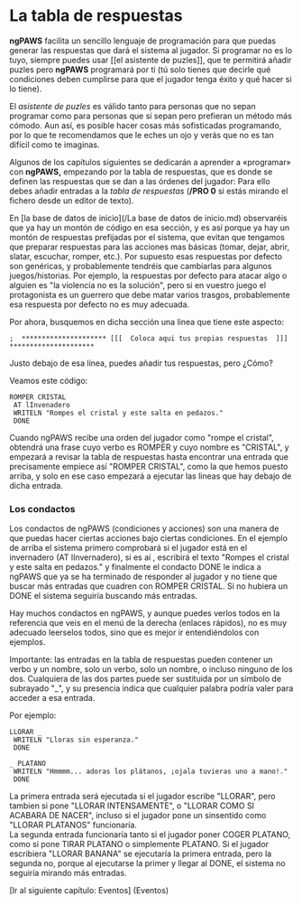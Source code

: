 # La tabla de respuestas

**ngPAWS** facilita un sencillo lenguaje de programación para que puedas generar las respuestas que dará el sistema al jugador. Si programar no es lo tuyo, siempre puedes usar \[\[el asistente de puzles\]\], que te permitirá añadir puzles pero **ngPAWS** programará por ti \(tú solo tienes que decirle qué condiciones deben cumplirse para que el jugador tenga éxito y qué hacer si lo tiene\).

El _asistente de puzles_ es válido tanto para personas que no sepan programar como para personas que sí sepan pero prefieran un método más cómodo. Aun así, es posible hacer cosas más sofisticadas programando, por lo que te recomendamos que le eches un ojo y verás que no es tan difícil como te imaginas.

Algunos de los capítulos siguientes se dedicarán a aprender a «programar» con **ngPAWS,** empezando por la tabla de respuestas, que es donde se definen las respuestas que se dan a las órdenes del jugador: Para ello debes añadir entradas a la _tabla de respuestas_ \(**/PRO 0** si estás mirando el fichero desde un editor de texto\).

En [la base de datos de inicio](/La base de datos de inicio.md) observaréis que ya hay un montón de código en esa sección, y es así porque ya hay un montón de respuestas prefijadas por el sistema, que evitan que tengamos que preparar respuestas para las acciones mas básicas \(tomar, dejar, abrir, slatar, escuchar, romper, etc.\). Por supuesto esas respuestas por defecto son genéricas, y probablemente tendréis que cambiarlas para algunos juegos/historias. Por ejemplo, la respuestas por defecto para atacar algo o alguien es "la violencia no es la solución", pero si en vuestro juego el protagonista es un guerrero que debe matar varios trasgos, probablemente esa respuesta por defecto no es muy adecuada.

Por ahora, busquemos en dicha sección una linea que tiene este aspecto:

`;  ********************* [[[  Coloca aqui tus propias respuestas  ]]] *********************`

Justo debajo de esa línea, puedes añadir tus respuestas, pero ¿Cómo?

Veamos este código:

```
ROMPER CRISTAL
 AT lInvenadero
 WRITELN "Rompes el cristal y este salta en pedazos."
 DONE
```

Cuando ngPAWS recibe una orden del jugador como "rompe el cristal", obtendrá una frase cuyo verbo es ROMPER y cuyo nombre es "CRISTAL", y empezará a revisar la tabla de respuestas hasta encontrar una entrada que precisamente empiece así "ROMPER CRISTAL", como la que hemos puesto arriba, y solo en ese caso empezará a ejecutar las lineas que hay debajo de dicha entrada.

### Los condactos

Los condactos de ngPAWS \(condiciones y acciones\) son una manera de que puedas hacer ciertas acciones bajo ciertas condiciones. En el ejemplo de arriba el sistema primero comprobará si el jugador está en el invernadero \(AT lInvernadero\), si es aí , escribirá el texto "Rompes el cristal y este salta en pedazos." y finalmente el condacto DONE le indica a ngPAWS que ya se ha terminado de responder al jugador y no tiene que buscar más entradas que cuadren con ROMPER CRISTAL. Si no hubiera un DONE el sistema seguiría buscando más entradas.

Hay muchos condactos en ngPAWS, y aunque puedes verlos todos en la referencia que veis en el menú de la derecha \(enlaces rápidos\), no es muy adecuado leerselos todos, sino que es mejor ir entendiéndolos con ejemplos.

Importante: las entradas en la tabla de respuestas pueden contener un verbo y un nombre, solo un verbo, solo un nombre, o incluso ninguno de los dos. Cualquiera de las dos partes puede ser sustituida por un símbolo de subrayado "\_", y su presencia indica que cualquier palabra podría valer para acceder a esa entrada.

Por ejemplo:

```
LLORAR _ 
 WRITELN "Lloras sin esperanza."
 DONE

_ PLATANO
 WRITELN "Hmmmm... adoras los plátanos, ¡ojala tuvieras uno a mano!."
 DONE
```

La primera entrada será ejecutada si el jugador escribe "LLORAR", pero tambien si pone "LLORAR INTENSAMENTE", o "LLORAR COMO SI ACABARA DE NACER", incluso si el jugador pone un sinsentido como "LLORAR PLATANOS" funcionaría.  
La segunda entrada funcionaría tanto si el jugador poner COGER PLATANO, como si pone TIRAR PLATANO o simplemente PLATANO. Si el jugador escribiera "LLORAR BANANA" se ejecutaría la primera entrada, pero la segunda no, porque al ejecutarse la primer y llegar al DONE, el sistema no seguiría mirando más entradas.

\[Ir al siguiente capítulo: Eventos\] \(Eventos\)

